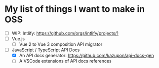 # My list of things I want to make in OSS

- [ ] WIP: Intlify: https://github.com/orgs/intlify/projects/1
- [ ] Vue.js
  - [ ] Vue 2 to Vue 3 composition API migrator
- [ ] JavaScript / TypeScript API Docs
  - [x] An API docs generator: https://github.com/kazupon/api-docs-gen
  - [ ] A VSCode extensions of API docs references
